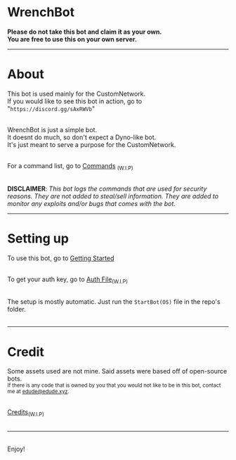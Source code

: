 # WrenchBot
**Please do not take this bot and claim it as your own.<br/>
You are free to use this on your own server.**<br/>

***
# About
This bot is used mainly for the CustomNetwork.<br/>
If you would like to see this bot in action, go to "`https://discord.gg/sAxRWVb`"<br/><br/>

WrenchBot is just a simple bot.<br/>
It doesnt do much, so don't expect a Dyno-like bot.<br/>
It's just meant to serve a purpose for the CustomNetwork.<br/><br/>

For a command list, go to [Commands](#) <sub>(W.I.P)</sub><br/><br/>

**DISCLAIMER**: _This bot logs the commands that are used for security reasons. They are not added to steal/sell information. They are added to monitor any exploits and/or bugs that comes with the bot._<br/>
***
# Setting up
To use this bot, go to [Getting Started](https://github.com/Edude42/WrenchBot/wiki/Getting-Started)<br/><br/>

To get your auth key, go to [Auth File](#)<sub>(W.I.P)</sub><br/><br/>

The setup is mostly automatic. Just run the `StartBot(OS)` file in the repo's folder.<br/><br/>

***
# Credit
Some assets used are not mine. Said assets were based off of open-source bots.<br/>
<sub>If there is any code that is owned by you that you would not like to be in this bot, contact me at edude@edude.xyz.</sub><br/><br/>

[Credits](#)<sub>(W.I.P)</sub><br/><br/>

***
<br/>Enjoy!
